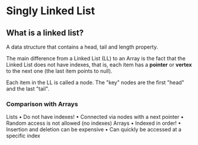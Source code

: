 # Singly Linked List

## What is a linked list?

A data structure that contains a head, tail and length
property.

The main difference from a Linked List (LL) to an Array is the fact that the Linked List does not have indexes, that is, each item has a **pointer** or **vertex** to the next one (the last item points to null).

Each item in the LL is called a node. The "key" nodes are the first "head" and the last "tail".

### Comparison with Arrays

Lists
• Do not have indexes!
• Connected via nodes with a next pointer
• Random access is not allowed (no indexes)
Arrays
• Indexed in order!
• Insertion and deletion can be expensive
• Can quickly be accessed at a specific index
